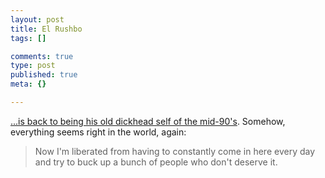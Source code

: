 ```yaml
--- 
layout: post
title: El Rushbo
tags: []

comments: true
type: post
published: true
meta: {}

---
```

<a href="http://www.rushlimbaugh.com/home/daily/site_110806/content/rush_on_a_roll.guest.html">...is back to being his old dickhead self of the mid-90's</a>. Somehow, everything seems right in the world, again:
  <blockquote>Now I'm liberated from having to constantly come in here every day and try to buck up a bunch of people who don't deserve it.</blockquote>
